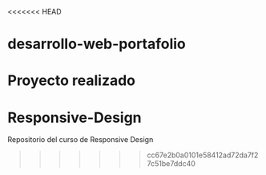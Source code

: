 <<<<<<< HEAD
# desarrollo-web-portafolio
Proyecto realizado 
=======
# Responsive-Design
Repositorio del curso de Responsive Design
>>>>>>> cc67e2b0a0101e58412ad72da7f27c51be7ddc40
